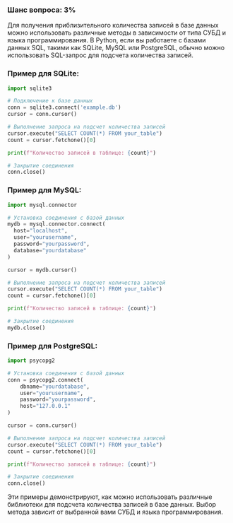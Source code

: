 ### Шанс вопроса: 3%

Для получения приблизительного количества записей в базе данных можно использовать различные методы в зависимости от типа СУБД и языка программирования. В Python, если вы работаете с базами данных SQL, такими как SQLite, MySQL или PostgreSQL, обычно можно использовать SQL-запрос для подсчета количества записей.

### Пример для SQLite:
```python
import sqlite3

# Подключение к базе данных
conn = sqlite3.connect('example.db')
cursor = conn.cursor()

# Выполнение запроса на подсчет количества записей
cursor.execute("SELECT COUNT(*) FROM your_table")
count = cursor.fetchone()[0]

print(f"Количество записей в таблице: {count}")

# Закрытие соединения
conn.close()
```

### Пример для MySQL:
```python
import mysql.connector

# Установка соединения с базой данных
mydb = mysql.connector.connect(
  host="localhost",
  user="yourusername",
  password="yourpassword",
  database="yourdatabase"
)

cursor = mydb.cursor()

# Выполнение запроса на подсчет количества записей
cursor.execute("SELECT COUNT(*) FROM your_table")
count = cursor.fetchone()[0]

print(f"Количество записей в таблице: {count}")

# Закрытие соединения
mydb.close()
```

### Пример для PostgreSQL:
```python
import psycopg2

# Установка соединения с базой данных
conn = psycopg2.connect(
    dbname="yourdatabase",
    user="yourusername",
    password="yourpassword",
    host="127.0.0.1"
)

cursor = conn.cursor()

# Выполнение запроса на подсчет количества записей
cursor.execute("SELECT COUNT(*) FROM your_table")
count = cursor.fetchone()[0]

print(f"Количество записей в таблице: {count}")

# Закрытие соединения
conn.close()
```

Эти примеры демонстрируют, как можно использовать различные библиотеки для подсчета количества записей в базе данных. Выбор метода зависит от выбранной вами СУБД и языка программирования.